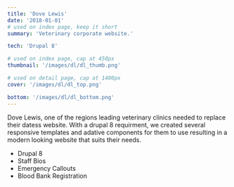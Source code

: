 ```yaml
---
title: 'Dove Lewis'
date: '2018-01-01'
# used on index page, keep it short
summary: 'Veterinary corporate website.'

tech: 'Drupal 8'

# used on index page, cap at 450px
thumbnail: '/images/dl/dl_thumb.png' 

# used on detail page, cap at 1400px
cover: '/images/dl/dl_top.png'

bottom: '/images/dl/dl_bottom.png'
---
```


Dove Lewis, one of the regions leading veterinary clinics needed to replace their datess website. With a drupal 8 requirment, we created several responsive templates and adative components for them to use resulting in a modern looking website that suits their needs. 

- Drupal 8
- Staff Bios
- Emergency Callouts
- Blood Bank Registration
  